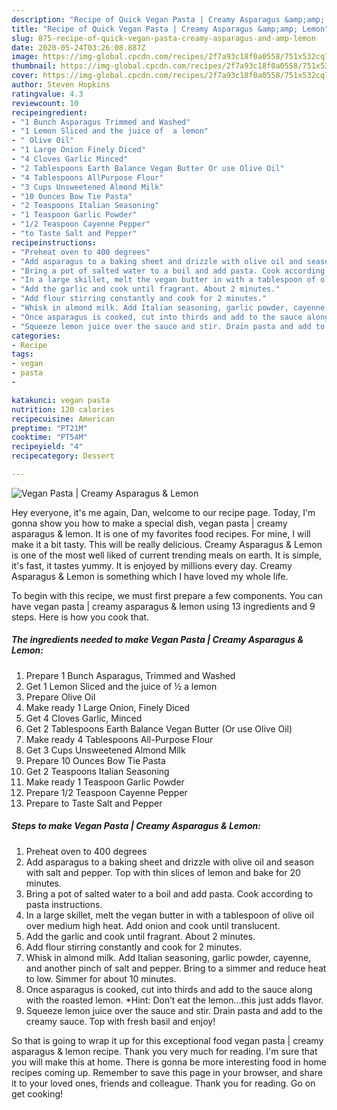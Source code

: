 ```yaml
---
description: "Recipe of Quick Vegan Pasta | Creamy Asparagus &amp;amp; Lemon"
title: "Recipe of Quick Vegan Pasta | Creamy Asparagus &amp;amp; Lemon"
slug: 875-recipe-of-quick-vegan-pasta-creamy-asparagus-and-amp-lemon
date: 2020-05-24T03:26:08.887Z
image: https://img-global.cpcdn.com/recipes/2f7a93c18f0a0558/751x532cq70/vegan-pasta-creamy-asparagus-lemon-recipe-main-photo.jpg
thumbnail: https://img-global.cpcdn.com/recipes/2f7a93c18f0a0558/751x532cq70/vegan-pasta-creamy-asparagus-lemon-recipe-main-photo.jpg
cover: https://img-global.cpcdn.com/recipes/2f7a93c18f0a0558/751x532cq70/vegan-pasta-creamy-asparagus-lemon-recipe-main-photo.jpg
author: Steven Hopkins
ratingvalue: 4.3
reviewcount: 10
recipeingredient:
- "1 Bunch Asparagus Trimmed and Washed"
- "1 Lemon Sliced and the juice of  a lemon"
- " Olive Oil"
- "1 Large Onion Finely Diced"
- "4 Cloves Garlic Minced"
- "2 Tablespoons Earth Balance Vegan Butter Or use Olive Oil"
- "4 Tablespoons AllPurpose Flour"
- "3 Cups Unsweetened Almond Milk"
- "10 Ounces Bow Tie Pasta"
- "2 Teaspoons Italian Seasoning"
- "1 Teaspoon Garlic Powder"
- "1/2 Teaspoon Cayenne Pepper"
- "to Taste Salt and Pepper"
recipeinstructions:
- "Preheat oven to 400 degrees"
- "Add asparagus to a baking sheet and drizzle with olive oil and season with salt and pepper. Top with thin slices of lemon and bake for 20 minutes."
- "Bring a pot of salted water to a boil and add pasta. Cook according to pasta instructions."
- "In a large skillet, melt the vegan butter in with a tablespoon of olive oil over medium high heat. Add onion and cook until translucent."
- "Add the garlic and cook until fragrant. About 2 minutes."
- "Add flour stirring constantly and cook for 2 minutes."
- "Whisk in almond milk. Add Italian seasoning, garlic powder, cayenne, and another pinch of salt and pepper. Bring to a simmer and reduce heat to low. Simmer for about 10 minutes."
- "Once asparagus is cooked, cut into thirds and add to the sauce along with the roasted lemon. *Hint: Don’t eat the lemon…this just adds flavor."
- "Squeeze lemon juice over the sauce and stir. Drain pasta and add to the creamy sauce. Top with fresh basil and enjoy!"
categories:
- Recipe
tags:
- vegan
- pasta
- 

katakunci: vegan pasta  
nutrition: 120 calories
recipecuisine: American
preptime: "PT21M"
cooktime: "PT54M"
recipeyield: "4"
recipecategory: Dessert

---
```



![Vegan Pasta | Creamy Asparagus &amp; Lemon](https://img-global.cpcdn.com/recipes/2f7a93c18f0a0558/751x532cq70/vegan-pasta-creamy-asparagus-lemon-recipe-main-photo.jpg)

Hey everyone, it's me again, Dan, welcome to our recipe page. Today, I'm gonna show you how to make a special dish, vegan pasta | creamy asparagus &amp; lemon. It is one of my favorites food recipes. For mine, I will make it a bit tasty. This will be really delicious.
 Creamy Asparagus &amp; Lemon is one of the most well liked of current trending meals on earth. It is simple, it's fast, it tastes yummy. It is enjoyed by millions every day.  Creamy Asparagus &amp; Lemon is something which I have loved my whole life.




To begin with this recipe, we must first prepare a few components. You can have vegan pasta | creamy asparagus &amp; lemon using 13 ingredients and 9 steps. Here is how you cook that.

<!--inarticleads1-->

##### The ingredients needed to make Vegan Pasta | Creamy Asparagus &amp; Lemon:

1. Prepare 1 Bunch Asparagus, Trimmed and Washed
1. Get 1 Lemon Sliced and the juice of ½ a lemon
1. Prepare  Olive Oil
1. Make ready 1 Large Onion, Finely Diced
1. Get 4 Cloves Garlic, Minced
1. Get 2 Tablespoons Earth Balance Vegan Butter (Or use Olive Oil)
1. Make ready 4 Tablespoons All-Purpose Flour
1. Get 3 Cups Unsweetened Almond Milk
1. Prepare 10 Ounces Bow Tie Pasta
1. Get 2 Teaspoons Italian Seasoning
1. Make ready 1 Teaspoon Garlic Powder
1. Prepare 1/2 Teaspoon Cayenne Pepper
1. Prepare to Taste Salt and Pepper




<!--inarticleads2-->

##### Steps to make Vegan Pasta | Creamy Asparagus &amp; Lemon:

1. Preheat oven to 400 degrees
1. Add asparagus to a baking sheet and drizzle with olive oil and season with salt and pepper. Top with thin slices of lemon and bake for 20 minutes.
1. Bring a pot of salted water to a boil and add pasta. Cook according to pasta instructions.
1. In a large skillet, melt the vegan butter in with a tablespoon of olive oil over medium high heat. Add onion and cook until translucent.
1. Add the garlic and cook until fragrant. About 2 minutes.
1. Add flour stirring constantly and cook for 2 minutes.
1. Whisk in almond milk. Add Italian seasoning, garlic powder, cayenne, and another pinch of salt and pepper. Bring to a simmer and reduce heat to low. Simmer for about 10 minutes.
1. Once asparagus is cooked, cut into thirds and add to the sauce along with the roasted lemon. *Hint: Don’t eat the lemon…this just adds flavor.
1. Squeeze lemon juice over the sauce and stir. Drain pasta and add to the creamy sauce. Top with fresh basil and enjoy!




So that is going to wrap it up for this exceptional food vegan pasta | creamy asparagus &amp; lemon recipe. Thank you very much for reading. I'm sure that you will make this at home. There is gonna be more interesting food in home recipes coming up. Remember to save this page in your browser, and share it to your loved ones, friends and colleague. Thank you for reading. Go on get cooking!
